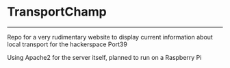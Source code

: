 # TransportChamp

----------------
Repo for a very rudimentary website to display current
information about local transport for the hackerspace Port39

Using Apache2 for the server itself, planned to run on a
Raspberry Pi
